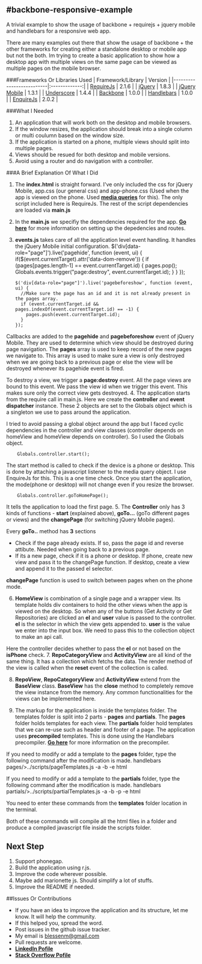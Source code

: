 #backbone-responsive-example
---

A trivial example to show the usage of backbone + requirejs + jquery mobile and handlebars for a responsive web app.
 
There are many examples out there that show the usage of backbone + the other frameworks for creating either a standalone desktop or mobile app but not the both. Im trying to create a basic application to show how a desktop app with multiple views on the same page can be viewed as multiple pages on the mobile browser.

###Frameworks Or Libraries Used
| Framework/Library        | Version       |
|--------------------------|:-------------:|
| [RequireJs](https://github.com/jrburke/requirejs)         | 2.1.6 |
| [jQuery](https://github.com/jquery/jquery)                | 1.8.3 |
| [jQuery Mobile](https://github.com/jquery/jquery-mobile)  | 1.3.1 |
| [Underscore](https://github.com/documentcloud/underscore) | 1.4.4 |
| [Backbone](https://github.com/documentcloud/backbone)     | 1.0.0 |
| [Handlebars](https://github.com/wycats/handlebars.js)     | 1.0.0 |
| [EnquireJs](https://github.com/WickyNilliams/enquire.js)  | 2.0.2 |

###What I Needed
1. An application that will work both on the desktop and mobile browsers.
2. If the window resizes, the application should break into a single column or multi coulumn based on the window size.
3. If the application is started on a phone, multiple views should split into multiple pages.
4. Views should be resued for both desktop and mobile versions.
5. Avoid using a router and do navigation with a controller.

###A Brief Explanation Of What I Did
 1. The **index.html** is straight forward. I've only included the css for jQuery Mobile, app.css (our general css) and app-phone.css (Used when the app is viewed on the phone. Used [**media queries**](http://net.tutsplus.com/tutorials/html-css-techniques/quick-tip-a-crash-course-in-css-media-queries/) for this). The only script included here is RequireJs. The rest of the script dependencies are loaded via **main.js**
 2. In the **main.js** we specifiy the dependencies required for the app. [**Go here**](http://requirejs.org/docs/api.html) for more information on setting up the depedencies and routes. 
 3. **events.js** takes care of all the application level event handling. It handles the jQuery Mobile initial configuration. 
        $('div[data-role="page"]').live('pagehide', function (event, ui) {
          if($(event.currentTarget).attr('data-dom-remove')) {
            if (pages[pages.length-1] == event.currentTarget.id) {
              pages.pop();
              Globals.events.trigger("page:destroy", event.currentTarget.id);
            }
          }
        });
      
        $('div[data-role="page"]').live('pagebeforeshow', function (event, ui) {
          //Make sure the page has an id and it is not already present in the pages array.
          if (event.currentTarget.id && pages.indexOf(event.currentTarget.id) == -1) {
            pages.push(event.currentTarget.id);
          }
        });
 Callbacks are added to the **pagehide** and **pagebeforeshow** event of jQuery Mobile. They are used to determine which view should be destroyed during page navigation. The **pages** array is used to keep record of the new pages we navigate to. This array is used to make sure a view is only destroyed when we are going back to a previous page or else the view will be destroyed whenever its pagehide event is fired.
 
 To destroy a view, we trigger a **page:destroy** event. All the page views are bound to this event. We pass the view id when we trigger this event. This makes sure only the correct view gets destroyed.
 4. The application starts from the require call in main.js. Here we create the **controller** and **event dispatcher** instance. These 2 objects are set to the Globals object which is a singleton we use to pass around the application.
 
 I tried to avoid passing a global object around the app but I faced cyclic dependencies in the controller and view classes (controller depends on homeView and homeView depends on controller). So I used the Globals object.
 
        Globals.controller.start();
     
 The start method is called to check if the device is a phone or desktop. This is done by attaching a javascript listener to the media query object. I use EnquireJs for this. This is a one time check. Once you start the application, the mode(phone or desktop) will not change even if you resize the browser.
 
        Globals.controller.goToHomePage();
        
 It tells the application to load the first page.
 5. The **Controller** only has 3 kinds of functions - **start** (explained above), **goTo...** (goTo different pages or views) and the **changePage** (for switching jQuery Mobile pages).
 
 Every **goTo..** method has **3** sections
  * Check if the page already exists. If so, pass the page id and reverse attibute. Needed when going back to a previous page.
  * If its a new page, check if it is a phone or desktop. If phone, create new view and pass it to the changePage function.
  If desktop, create a view and append it to the passed el selector.
  
  **changePage** function is used to switch between pages when on the phone mode.
  
 6. **HomeView** is combination of a single page and a wrapper view. Its template holds div containers to hold the other views when the app is viewed on the desktop. So when any of the buttons (Get Activity or Get Repositories) are clicked an **el** and **user** value is passed to the controller. **el** is the selector in which the view gets appended to. **user** is the value we enter into the input box. We need to pass this to the collection object to make an api call.
  
 Here the controller decides whether to pass the **el** or not based on the **isPhone** check.
 7. **RepoCategoryView** and **ActivityView** are all kind of the same thing. It has a collection which fetchs the data. The render method of the view is called when the **reset** event of the collection is called.
 
 8. **RepoView**, **RepoCategoryView** and **ActivityView** extend from the **BaseView** class. **BaseView** has the **close** method to completely remove the view instance from the memory. Any common functionalities for the views can be implemented here.
 
 9. The markup for the application is inside the templates folder. The templates folder is split into 2 parts - **pages** and **partials**. The **pages** folder holds templates for each view. The **partials** folder hold templates that we can re-use such as header and footer of a page. The application uses **precompiled** templates. This is done using the Handlebars precompiler. [**Go here**](https://github.com/wycats/handlebars.js#precompiling-templates) for more information on the precompiler.
 
 If you need to modify or add a template to the **pages** folder, type the following command after the modification is made.
        handlebars pages/>../scripts/pageTemplates.js -a -b -e html
        
 If you need to modify or add a template to the **partials** folder, type the following command after the modification is made.
        handlebars partials/>../scripts/partialTemplates.js -a -b -p -e html
        
 You need to enter these commands from the **templates** folder location in the terminal.
 
 Both of these commands will compile all the html files in a folder and produce a compiled javascript file inside the scripts folder.
 
## Next Step
1. Support phonegap.
2. Build the application using r.js.
3. Improve the code wherever possible.
4. Maybe add marionette js. Should simplify a lot of stuffs.
5. Improve the README if needed.
 
##Issues Or Contributions
* If you have an idea to improve the application and its structure, let me know. It will help the community.
* If this helped you, spread the word.
* Post issues in the github issue tracker.
*  My email is blessenm@gmail.com
*  Pull requests are welcome.
*  [__LinkedIn Pofile__](http://in.linkedin.com/pub/blessan-mathew/24/605/730 "LinkedIn Profie")
*  [__Stack Overflow Pofile__](http://stackoverflow.com/users/548568/blessenm "Stack Overflow Pofile")